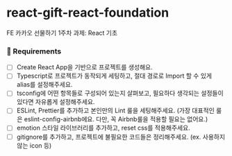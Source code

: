 # react-gift-react-foundation

FE 카카오 선물하기 1주차 과제: React 기초


### 📝 Requirements
- [ ] Create React App을 기반으로 프로젝트를 생성해요.
- [ ] Typescript로 프로젝트가 동작되게 세팅하고, 절대 경로로 Import 할 수 있게 alias를 설정해주세요.
- [ ] tsconfig에 어떤 항목들로 구성되어 있는지 살펴보고, 필요하다 생각되는 설정들이 있다면 자유롭게 설정해주세요.
- [ ] ESLint, Prettier를 추가하고 본인만의 Lint 룰을 세팅해주세요. (가장 대표적인 룰은 eslint-config-airbnb에요. 다만, 꼭 Airbnb룰을 적용할 필요는 없어요.)
- [ ] emotion 스타일 라이브러리를 추가하고, reset css를 적용해주세요.
- [ ] gitignore를 추가하고, 프로젝트에 불필요한 코드들은 정리해주세요. (ex. 사용하지 않는 icon 등)
